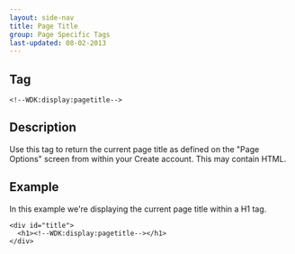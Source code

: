 ```yaml
---
layout: side-nav
title: Page Title
group: Page Specific Tags
last-updated: 08-02-2013
---
```


## Tag

`<!--WDK:display:pagetitle-->`

## Description

Use this tag to return the current page title as defined on the "Page Options" screen from within your Create account. This may contain HTML.

## Example

In this example we're displaying the current page title within a H1 tag.

~~~
<div id="title">
  <h1><!--WDK:display:pagetitle--></h1>
</div>
~~~